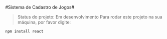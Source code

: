 #Sistema de Cadastro de Jogos#
> Status do projeto: Em desenvolvimento
Para rodar este projeto na sua máquina, por favor digite:
```
npm install react
```
